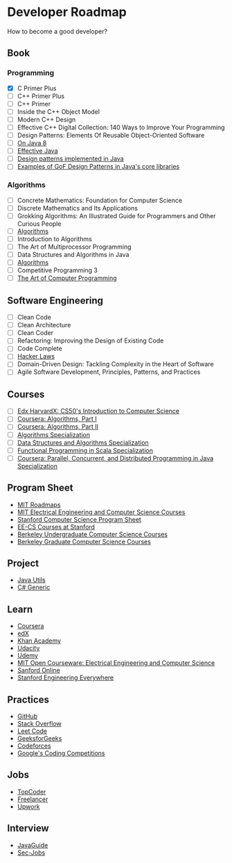 # Developer Roadmap

How to become a good developer?

## Book

### Programming

- [x] C Primer Plus
- [ ] C++ Primer Plus
- [ ] C++ Primer
- [ ] Inside the C++ Object Model
- [ ] Modern C++ Design
- [ ] Effective C++ Digital Collection: 140 Ways to Improve Your Programming
- [ ] Design Patterns: Elements Of Reusable Object-Oriented Software
- [ ] [On Java 8](https://lingcoder.github.io/OnJava8/)
- [ ] [Effective Java](https://sjsdfg.github.io/effective-java-3rd-chinese/)
- [ ] [Design patterns implemented in Java](https://github.com/iluwatar/java-design-patterns)
- [ ] [Examples of GoF Design Patterns in Java's core libraries](https://stackoverflow.com/a/2707195/9980245)

### Algorithms

- [ ] Concrete Mathematics: Foundation for Computer Science
- [ ] Discrete Mathematics and Its Applications
- [ ] Grokking Algorithms: An Illustrated Guide for Programmers and Other Curious People
- [ ] [Algorithms](https://algs4.cs.princeton.edu/home/)
- [ ] Introduction to Algorithms
- [ ] The Art of Multiprocessor Programming
- [ ] Data Structures and Algorithms in Java
- [ ] [Algorithms](http://jeffe.cs.illinois.edu/teaching/algorithms/)
- [ ] Competitive Programming 3
- [ ] [The Art of Computer Programming](https://www-cs-faculty.stanford.edu/~knuth/taocp.html)

## Software Engineering

- [ ] Clean Code
- [ ] Clean Architecture
- [ ] Clean Coder
- [ ] Refactoring: Improving the Design of Existing Code
- [ ] Code Complete
- [ ] [Hacker Laws](https://github.com/dwmkerr/hacker-laws)
- [ ] Domain-Driven Design: Tackling Complexity in the Heart of Software
- [ ] Agile Software Development, Principles, Patterns, and Practices

## Courses

- [ ] [Edx HarvardX: CS50's Introduction to Computer Science](https://www.edx.org/course/cs50s-introduction-to-computer-science)
- [ ] [Coursera: Algorithms, Part I](https://www.coursera.org/learn/algorithms-part1)
- [ ] [Coursera: Algorithms, Part II](https://www.coursera.org/learn/algorithms-part2)
- [ ] [Algorithms Specialization](https://www.coursera.org/specializations/algorithms)
- [ ] [Data Structures and Algorithms Specialization](https://www.coursera.org/specializations/data-structures-algorithms)
- [ ] [Functional Programming in Scala Specialization](https://www.coursera.org/specializations/scala)
- [ ] [Coursera: Parallel, Concurrent, and Distributed Programming in Java Specialization](https://www.coursera.org/specializations/pcdp)

## Program Sheet

* [MIT Roadmaps](https://www.eecs.mit.edu/docs/ug/freshman_roadmaps.pdf)
* [MIT Electrical Engineering and Computer Science Courses](http://catalog.mit.edu/subjects/6/)
* [Stanford Computer Science Program Sheet](https://cs.stanford.edu/degrees/undergrad/ProgramSheets.shtml)
* [EE-CS Courses at Stanford](https://ee.stanford.edu/eecs)
* [Berkeley Undergraduate Computer Science Courses](http://guide.berkeley.edu/undergraduate/degree-programs/computer-science/#coursestext)
* [Berkeley Graduate Computer Science Courses](http://guide.berkeley.edu/graduate/degree-programs/computer-science/#coursestext)

## Project

* [Java Utils](https://github.com/openjdk/jdk/tree/master/src/java.base/share/classes/java/util)
* [C# Generic](https://github.com/dotnet/runtime/tree/master/src/libraries/System.Collections/src/System/Collections/Generic)

## Learn

* [Coursera](https://www.coursera.org/)
* [edX](https://www.edx.org/)
* [Khan Academy](https://www.khanacademy.org/)
* [Udacity](https://www.udacity.com/)
* [Udemy](https://www.udemy.com/)
* [MIT Open Courseware: Electrical Engineering and Computer Science](https://ocw.mit.edu/courses/electrical-engineering-and-computer-science/)
* [Sanford Online](https://online.stanford.edu/courses)
* [Stanford Engineering Everywhere](https://see.stanford.edu/Course)

## Practices

* [GitHub](https://github.com/)
* [Stack Overflow](https://stackoverflow.com/)
* [Leet Code](https://leetcode.com/)
* [GeeksforGeeks](https://www.geeksforgeeks.org/)
* [Codeforces](https://codeforces.com/)
* [Google's Coding Competitions](https://codingcompetitions.withgoogle.com/)

## Jobs

* [TopCoder](https://www.topcoder.com/)
* [Freelancer](https://www.freelancer.com/)
* [Upwork](https://www.upwork.com/)

## Interview

* [JavaGuide](https://javaguide.cn/)
* [Sec-Jobs](https://github.com/SecYouth/sec-jobs)

